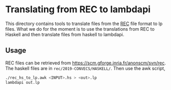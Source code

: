 # Translating from REC to lambdapi

This directory contains tools to translate files from the
[REC](http://rec.gforge.inria.fr) file format to lp files.  What we do
for the moment is to use the translations from REC to Haskell and then
translate files from haskell to lambdapi.

## Usage

REC files can be retrieved from
<https://scm.gforge.inria.fr/anonscm/svn/rec>.  The haskell files are
in `rec/2019-CONVECS/HASKELL/`.  Then use the awk script,

```bash
./rec_hs_to_lp.awk <INPUT>.hs > <out>.lp
lambdapi out.lp
```

